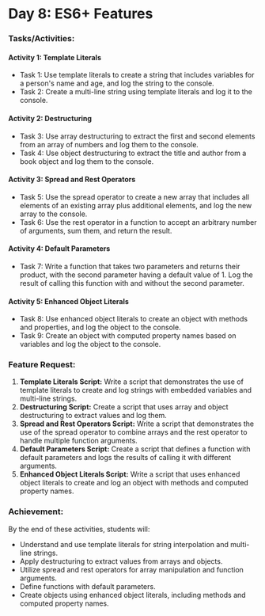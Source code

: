 # Day 8: ES6+ Features

### Tasks/Activities:

#### Activity 1: Template Literals

- Task 1: Use template literals to create a string that includes variables for a person's name and age, and log the string to the console.
- Task 2: Create a multi-line string using template literals and log it to the console.

#### Activity 2: Destructuring

- Task 3: Use array destructuring to extract the first and second elements from an array of numbers and log them to the console.
- Task 4: Use object destructuring to extract the title and author from a book object and log them to the console.

#### Activity 3: Spread and Rest Operators

- Task 5: Use the spread operator to create a new array that includes all elements of an existing array plus additional elements, and log the new array to the console.
- Task 6: Use the rest operator in a function to accept an arbitrary number of arguments, sum them, and return the result.

#### Activity 4: Default Parameters
- Task 7: Write a function that takes two parameters and returns their product, with the second parameter having a default value of 1. Log the result of calling this
function with and without the second parameter.

#### Activity 5: Enhanced Object Literals
- Task 8: Use enhanced object literals to create an object with methods and properties, and log the object to the console.
- Task 9: Create an object with computed property names based on variables and log the object to the console.

### Feature Request:
1. **Template Literals Script:** Write a script that demonstrates the use of template literals to create and log strings with embedded variables and multi-line strings.
2. **Destructuring Script:** Create a script that uses array and object destructuring to extract values and log them.
3. **Spread and Rest Operators Script:** Write a script that demonstrates the use of the spread operator to combine arrays and the rest operator to handle multiple
function arguments.
4. **Default Parameters Script:** Create a script that defines a function with default parameters and logs the results of calling it with different arguments.
5. **Enhanced Object Literals Script:** Write a script that uses enhanced object literals to create and log an object with methods and computed property names.

### Achievement:
By the end of these activities, students will:
- Understand and use template literals for string interpolation and multi-line strings.
- Apply destructuring to extract values from arrays and objects.
- Utilize spread and rest operators for array manipulation and function arguments.
- Define functions with default parameters.
- Create objects using enhanced object literals, including methods and computed property names.